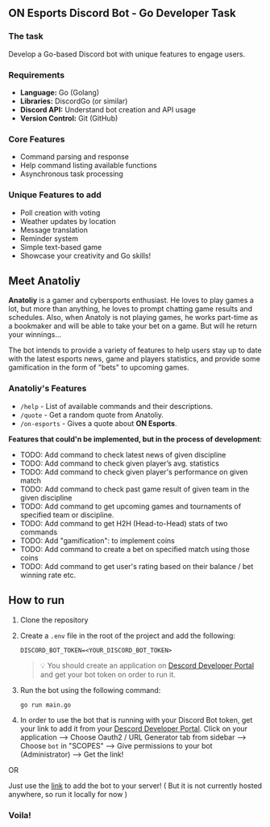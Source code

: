 ## ON Esports Discord Bot - Go Developer Task

### The task

Develop a Go-based Discord bot with unique features to engage users.

### Requirements

- **Language:** Go (Golang)
- **Libraries:** DiscordGo (or similar)
- **Discord API:** Understand bot creation and API usage
- **Version Control:** Git (GitHub)

### Core Features

- Command parsing and response
- Help command listing available functions
- Asynchronous task processing

### Unique Features to add

- Poll creation with voting
- Weather updates by location
- Message translation
- Reminder system
- Simple text-based game
- Showcase your creativity and Go skills!


## Meet Anatoliy

**Anatoliy** is a gamer and cybersports enthusiast. He loves to play games a lot, but more than anything, he loves to prompt chatting game results and schedules. Also, when Anatoly is not playing games, he works part-time as a bookmaker and will be able to take your bet on a game. But will he return your winnings...

The bot intends to provide a variety of features to help users stay up to date with the latest esports news, game and players statistics, and provide some gamification in the form of "bets" to upcoming games.

### Anatoliy's Features

- `/help` - List of available commands and their descriptions.
- `/quote` - Get a random quote from Anatoliy.
- `/on-esports` - Gives a quote about **ON Esports**.

**Features that could'n be implemented, but in the process of development**:

- TODO: Add command to check latest news of given discipline
- TODO: Add command to check given player’s avg. statistics
- TODO: Add command to check given player's performance on given match
- TODO: Add command to check past game result of given team in the given discipline
- TODO: Add command to get upcoming games and tournaments of specified team or discipline.
- TODO: Add command to get H2H (Head-to-Head) stats of two commands
- TODO: Add "gamification": to implement coins
- TODO: Add command to create a bet on specified match using those coins
- TODO: Add command to get user's rating based on their balance / bet winning rate etc.


## How to run

1. Clone the repository
2. Create a `.env` file in the root of the project and add the following:  

    ```env
    DISCORD_BOT_TOKEN=<YOUR_DISCORD_BOT_TOKEN>
    ```
    > 💡 You should create an application on [Descord Developer Portal](https://discord.com/developers/applications) and get your bot token on order to run it.
3. Run the bot using the following command:

    ```bash
    go run main.go
    ```

4. In order to use the bot that is running with your Discord Bot token, get your link to add it from your [Descord Developer Portal](https://discord.com/developers/applications). Click on your application --> Choose Oauth2 / URL Generator tab from sidebar --> Choose `bot` in "SCOPES" --> Give permissions to your bot (Administrator) --> Get the link!

OR

Just use the [link](https://discord.com/api/oauth2/authorize?client_id=1203244936498257930&permissions=8&scope=bot) to add the bot to your server! ( But it is not currently hosted anywhere, so run it locally for now )

### Voila!
